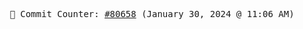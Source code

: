 <p align="center">
    <samp>
        📮 Commit Counter: <a href="https://github.com/Javascript-void0/Javascript-void0/commits/main">#80658</a> (January 30, 2024 @ 11:06 AM)
    </samp>
</p>